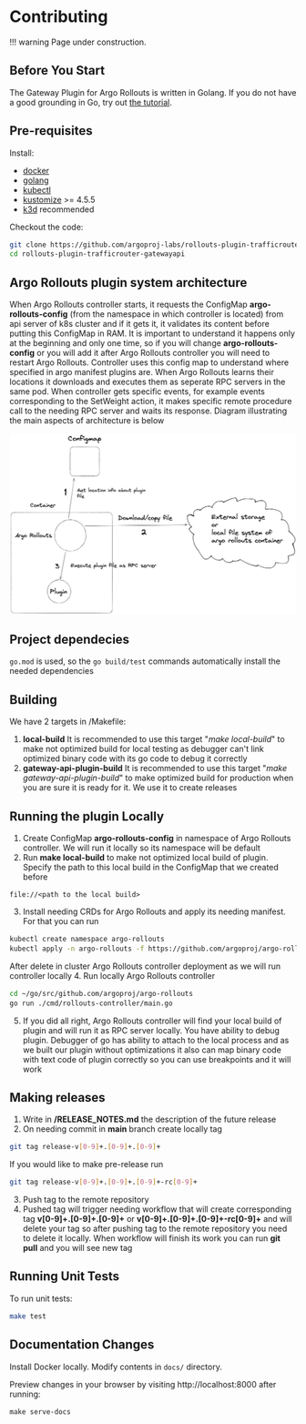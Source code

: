 # Contributing

!!! warning
    Page under construction.

## Before You Start
The Gateway Plugin for Argo Rollouts is written in Golang. If you do not have a good grounding in Go, try out [the tutorial](https://tour.golang.org/).

## Pre-requisites

Install:

* [docker](https://docs.docker.com/install/#supported-platforms)
* [golang](https://golang.org/)
* [kubectl](https://kubernetes.io/docs/tasks/tools/#kubectl)
* [kustomize](https://github.com/kubernetes-sigs/kustomize/releases) >= 4.5.5
* [k3d](https://k3d.io/) recommended


Checkout the code:

```bash
git clone https://github.com/argoproj-labs/rollouts-plugin-trafficrouter-gatewayapi.git
cd rollouts-plugin-trafficrouter-gatewayapi
```

## Argo Rollouts plugin system architecture

When Argo Rollouts controller starts, it requests the ConfigMap **argo-rollouts-config** (from the namespace in which controller is located) from api server of k8s cluster and if it gets it, it validates its content before putting this ConfigMap in RAM. It is important to understand it happens only at the beginning and only one time, so if you will change **argo-rollouts-config** or you will add it after Argo Rollouts controller you will need to restart Argo Rollouts. Controller uses this config map to understand where specified in argo manifest plugins are. When Argo Rollouts learns their locations it downloads and executes them as seperate RPC servers in the same pod. When controller gets specific events, for example events corresponding to the SetWeight action, it makes specific remote procedure call to the needing RPC server and waits its response. Diagram illustrating the main aspects of architecture is below

![Argo rollouts plugin system architecture](./images/contributing/argo-rollouts-plugin-system-architecture.png)


## Project dependecies

`go.mod` is used, so the `go build/test` commands automatically install the needed dependencies

## Building

We have 2 targets in /Makefile:

1. **local-build** It is recommended to use this target "*make local-build*" to make not optimized build for local testing as debugger can't link optimized binary code with its go code to debug it correctly
2. **gateway-api-plugin-build** It is recommended to use this target "*make gateway-api-plugin-build*" to make optimized build for production when you are sure it is ready for it. We use it to create releases


## Running the plugin Locally

1. Create ConfigMap **argo-rollouts-config** in namespace of Argo Rollouts controller. We will run it locally so its namespace will be default
2. Run **make local-build** to make not optimized local build of plugin. Specify the path to this local build in the ConfigMap that we created before
```
file://<path to the local build>
```
3. Install needing CRDs for Argo Rollouts and apply its needing manifest. For that you can run
```bash
kubectl create namespace argo-rollouts
kubectl apply -n argo-rollouts -f https://github.com/argoproj/argo-rollouts/releases/latest/download/install.yaml
```
After delete in cluster Argo Rollouts controller deployment as we will run controller locally
4. Run locally Argo Rollouts controller
```bash
cd ~/go/src/github.com/argoproj/argo-rollouts
go run ./cmd/rollouts-controller/main.go
```
5. If you did all right, Argo Rollouts controller will find your local build of plugin and will run it as RPC server locally. You have ability to debug plugin. Debugger of go has ability to attach to the local process and as we built our plugin without optimizations it also can map binary code with text code of plugin correctly so you can use breakpoints and it will work

## Making releases

1. Write in **/RELEASE_NOTES.md** the description of the future release
2. On needing commit in **main** branch create locally tag
```bash
git tag release-v[0-9]+.[0-9]+.[0-9]+
```
If you would like to make pre-release run
```bash
git tag release-v[0-9]+.[0-9]+.[0-9]+-rc[0-9]+
```
3. Push tag to the remote repository
4. Pushed tag will trigger needing workflow that will create corresponding tag **v[0-9]+.[0-9]+.[0-9]+** or **v[0-9]+.[0-9]+.[0-9]+-rc[0-9]+** and will delete your tag so after pushing tag to the remote repository you need to delete it locally. When workflow will finish its work you can run **git pull** and you will see new tag

## Running Unit Tests

To run unit tests:
```bash
make test
```

<!-- ## Running E2E tests -->

<!-- The end-to-end tests need to run against a kubernetes cluster with the Argo Rollouts controller
running. The rollout controller can be started with the command:

```
make start-e2e
```

Start and prepare your cluster for e2e tests:

```
k3d cluster create
kubectl create ns argo-rollouts
kubectl apply -k manifests/crds
kubectl apply -f test/e2e/crds
```

Then run the e2e tests:

```
make test-e2e
```

To run a subset of e2e tests, you need to specify the suite with `-run`, and the specific test regex with `-testify.m`.

```
E2E_TEST_OPTIONS="-run 'TestCanarySuite' -testify.m 'TestCanaryScaleDownOnAbortNoTrafficRouting'" make test-e2e 
``` -->


## Documentation Changes

Install Docker locally.
Modify contents in `docs/` directory.

Preview changes in your browser by visiting http://localhost:8000 after running:

```shell
make serve-docs
```

<!-- To publish changes, run:

```shell
make release-docs
``` -->
